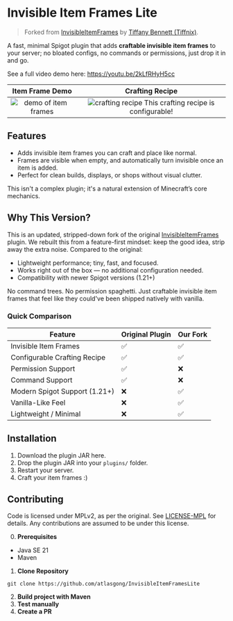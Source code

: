 # Invisible Item Frames Lite

> Forked from [InvisibleItemFrames](https://github.com/tiffany352/InvisibleItemFrames) by [Tiffany Bennett (Tiffnix)](https://tiffnix.com/contact).

A fast, minimal Spigot plugin that adds **craftable invisible item frames** to your server; no bloated configs, no commands or permissions, just drop it in and go.

See a full video demo here: https://youtu.be/2kLfRHyH5cc

Item Frame Demo            |  Crafting Recipe
:-------------------------:|:-------------------------:
![demo of item frames](https://github.com/user-attachments/assets/0672ce90-f42c-4f5d-8b7d-fe04adf94f1d)  |  ![crafting recipe](https://github.com/user-attachments/assets/04ab7b6a-1c56-4f89-805d-cde3a6230389) This crafting recipe is configurable!

## Features
- Adds invisible item frames you can craft and place like normal.
- Frames are visible when empty, and automatically turn invisible once an item is added.
- Perfect for clean builds, displays, or shops without visual clutter.

This isn't a complex plugin; it's a natural extension of Minecraft’s core mechanics.

## Why This Version?
This is an updated, stripped-down fork of the original [InvisibleItemFrames](https://www.spigotmc.org/resources/invisible-item-frames.85365/) plugin. We rebuilt this from a
feature-first mindset: keep the good idea, strip away the extra noise. Compared to the original:

- Lightweight performance; tiny, fast, and focused.
- Works right out of the box — no additional configuration needed.
- Compatibility with newer Spigot versions (1.21+)

No command trees. No permission spaghetti. Just craftable invisible item frames that feel like they could've been
shipped natively with vanilla.

### Quick Comparison
| Feature                       | Original Plugin | Our Fork |
|-------------------------------|-----------------|----------|
| Invisible Item Frames         | ✅               | ✅        |
| Configurable Crafting Recipe  | ✅               | ✅        |
| Permission Support            | ✅               | ❌        |
| Command Support               | ✅               | ❌        |
| Modern Spigot Support (1.21+) | ❌               | ✅        |
| Vanilla-Like Feel             | ❌               | ✅        |
| Lightweight / Minimal         | ❌               | ✅        |


## Installation
1. Download the plugin JAR here.
2. Drop the plugin JAR into your `plugins/` folder.
3. Restart your server.
4. Craft your item frames :)

## Contributing

Code is licensed under MPLv2, as per the original. See [LICENSE-MPL](./LICENSE-MPL) for details.
Any contributions are assumed to be under this license.

0. **Prerequisites**
- Java SE 21
- Maven

1. **Clone Repository**
```
git clone https://github.com/atlasgong/InvisibleItemFramesLite
```
2. **Build project with Maven**
3. **Test manually**
4. **Create a PR**
